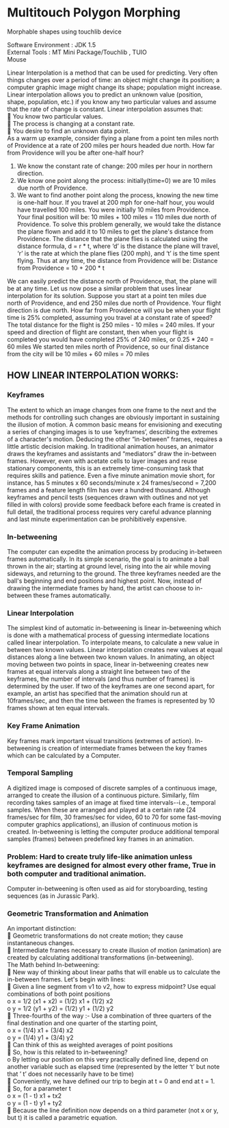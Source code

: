 # Multitouch Polygon Morphing
 Morphable shapes using touchlib device

Software Environment		:  JDK 1.5   
External Tools			: MT Mini Package/Touchlib , TUIO          
  Mouse


Linear Interpolation is a method that can be used for predicting. Very often things changes over a period of time: an object might change its position; a computer graphic image might change its shape; population might increase. Linear interpolation allows you to predict an unknown value (position, shape, population, etc.) if you know any two particular values and assume that the rate of change is constant. 
Linear interpolation assumes that:  
	You know two particular values.   
	The process is changing at a constant rate.  
	You desire to find an unknown data point.  
As a warm up example, consider flying a plane from a point ten miles north of Providence at a rate of 200 miles per hours headed due north. How far from Providence will you be after one-half hour? 
1.	We know the constant rate of change: 200 miles per hour in northern direction. 
2.	We know one point along the process: initially(time=0) we are 10 miles due north of Providence.
3.	We want to find another point along the process, knowing the new time is one-half hour. 
If you travel at 200 mph for one-half hour, you would have travelled 100 miles. You were initially 10 miles from Providence. Your final position will be: 
10 miles + 100 miles = 110 miles due north of Providence.
To solve this problem generally, we would take the distance the plane flown and add it to 10 miles to get the plane's distance from Providence. The distance that the plane flies is calculated using the distance formula, d = r * t, where ‘d’ is the distance the plane will travel, ‘r’ is the rate at which the plane flies (200 mph), and ‘t’ is the time spent flying. Thus at any time, the distance from Providence will be: 
Distance from Providence = 10 + 200 * t 

We can easily predict the distance north of Providence, that, the plane will be at any time.
Let us now pose a similar problem that uses linear interpolation for its solution. Suppose you start at a point ten miles due north of Providence, and end 250 miles due north of Providence. Your flight direction is due north. How far from Providence will you be when your flight time is 25% completed, assuming you travel at a constant rate of speed? 
The total distance for the flight is 250 miles - 10 miles = 240 miles.
If your speed and direction of flight are constant, then when your flight is completed you would have completed 25% of 240 miles, or 0.25 * 240 = 60 miles
We started ten miles north of Providence, so our final distance from the city will be 
10 miles + 60 miles = 70 miles


## HOW LINEAR INTERPOLATION WORKS:

### Keyframes
The extent to which an image changes from one frame to the next and the methods for controlling such changes are obviously important in sustaining the illusion of motion. A common basic means for envisioning and executing a series of changing images is to use ‘keyframes’, describing the extremes of a character's motion. Deducing the other “in-between” frames, requires a little artistic decision making. In traditional animation houses, an animator draws the keyframes and assistants and “mediators” draw the in-between frames. However, even with acetate cells to layer images and reuse stationary components, this is an extremely time-consuming task that requires skills and patience. Even a five minute animation movie short, for instance, has 5 minutes x 60 seconds/minute x 24 frames/second = 7,200 frames and a feature length film has over a hundred thousand. Although keyframes and pencil tests (sequences drawn with outlines and not yet filled in with colors) provide some feedback before each frame is created in full detail, the traditional process requires very careful advance planning and last minute experimentation can be prohibitively expensive. 
### In-betweening
The computer can expedite the animation process by producing in-between frames automatically. In its simple scenario, the goal is to animate a ball thrown in the air; starting at ground level, rising into the air while moving sideways, and returning to the ground. The three keyframes needed are the ball's beginning and end positions and highest point. Now, instead of drawing the intermediate frames by hand, the artist can choose to in-between these frames automatically. 
### Linear Interpolation
The simplest kind of automatic in-betweening is linear in-betweening which is done with a mathematical process of guessing intermediate locations called linear interpolation. To interpolate means, to calculate a new value in between two known values. Linear interpolation creates new values at equal distances along a line between two known values. In animating, an object moving between two points in space, linear in-betweening creates new frames at equal intervals along a straight line between two of the keyframes, the number of intervals (and thus number of frames) is determined by the user. If two of the keyframes are one second apart, for example, an artist has specified that the animation should run at 10frames/sec, and then the time between the frames is represented by 10 frames shown at ten equal intervals. 
### Key Frame Animation
Key frames mark important visual transitions (extremes of action). 
In-betweening is creation of intermediate frames between the key frames which can be calculated by a Computer. 
### Temporal Sampling 
A digitized image is composed of discrete samples of a continuous image, arranged to create the illusion of a continuous picture.
Similarly, film recording takes samples of an image at fixed time intervals--i.e., temporal samples. When these are arranged and played at a certain rate (24 frames/sec for film, 30 frames/sec for video, 60 to 70 for some fast-moving computer graphics applications), an illusion of continuous motion is created. 
In-betweening is letting the computer produce additional temporal samples (frames) between predefined key frames in an animation. 


### Problem: Hard to create truly life-like animation unless keyframes are designed for almost every other frame, True in both computer and traditional animation.
Computer in-betweening is often used as aid for storyboarding, testing sequences (as in Jurassic Park). 
### Geometric Transformation and Animation 
An important distinction:  
	Geometric transformations do not create motion; they cause instantaneous changes.   
	Intermediate frames necessary to create illusion of motion (animation) are created by calculating additional transformations (in-betweening).   
The Math behind In-betweening:  
	New way of thinking about linear paths that will enable us to calculate the in-between frames. Let's begin with lines:   
	Given a line segment from v1 to v2, how to express midpoint? Use equal combinations of both point positions  
o	x = 1/2 (x1 + x2) = (1/2) x1 + (1/2) x2   
o	y = 1/2 (y1 + y2) = (1/2) y1 + (1/2) y2   
	Three-fourths of the way :- Use a combination of three quarters of the final destination and one quarter of the starting point,  
o	x = (1/4) x1 + (3/4) x2   
o	y = (1/4) y1 + (3/4) y2   
	Can think of this as weighted averages of point positions   
	So, how is this related to in-betweening?   
o	By letting our position on this very practically defined line, depend on another variable such as elapsed time (represented by the letter ‘t’ but note that ’ t’ does not necessarily have to be time)   
	Conveniently, we have defined our trip to begin at t = 0 and end at t = 1.   
	So, for a parameter t   
o	x = (1 - t) x1 + tx2   
o	y = (1 - t) y1 + ty2   
	Because the line definition now depends on a third parameter (not x or y, but t) it is called a parametric equation.   

